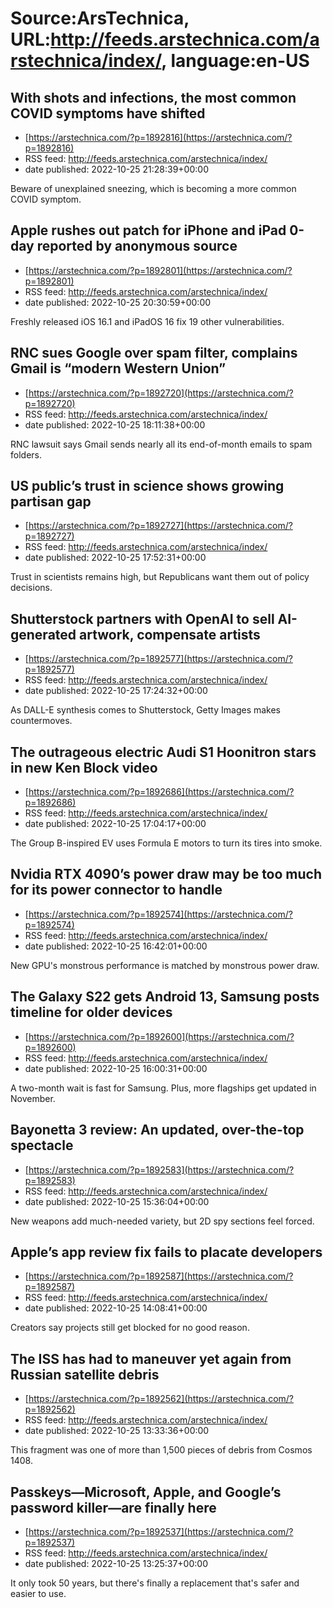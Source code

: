 # Source:ArsTechnica, URL:http://feeds.arstechnica.com/arstechnica/index/, language:en-US

## With shots and infections, the most common COVID symptoms have shifted
 - [https://arstechnica.com/?p=1892816](https://arstechnica.com/?p=1892816)
 - RSS feed: http://feeds.arstechnica.com/arstechnica/index/
 - date published: 2022-10-25 21:28:39+00:00

Beware of unexplained sneezing, which is becoming a more common COVID symptom.

## Apple rushes out patch for iPhone and iPad 0-day reported by anonymous source
 - [https://arstechnica.com/?p=1892801](https://arstechnica.com/?p=1892801)
 - RSS feed: http://feeds.arstechnica.com/arstechnica/index/
 - date published: 2022-10-25 20:30:59+00:00

Freshly released iOS 16.1 and iPadOS 16 fix 19 other vulnerabilities.

## RNC sues Google over spam filter, complains Gmail is “modern Western Union”
 - [https://arstechnica.com/?p=1892720](https://arstechnica.com/?p=1892720)
 - RSS feed: http://feeds.arstechnica.com/arstechnica/index/
 - date published: 2022-10-25 18:11:38+00:00

RNC lawsuit says Gmail sends nearly all its end-of-month emails to spam folders.

## US public’s trust in science shows growing partisan gap
 - [https://arstechnica.com/?p=1892727](https://arstechnica.com/?p=1892727)
 - RSS feed: http://feeds.arstechnica.com/arstechnica/index/
 - date published: 2022-10-25 17:52:31+00:00

Trust in scientists remains high, but Republicans want them out of policy decisions.

## Shutterstock partners with OpenAI to sell AI-generated artwork, compensate artists
 - [https://arstechnica.com/?p=1892577](https://arstechnica.com/?p=1892577)
 - RSS feed: http://feeds.arstechnica.com/arstechnica/index/
 - date published: 2022-10-25 17:24:32+00:00

As DALL-E synthesis comes to Shutterstock, Getty Images makes countermoves.

## The outrageous electric Audi S1 Hoonitron stars in new Ken Block video
 - [https://arstechnica.com/?p=1892686](https://arstechnica.com/?p=1892686)
 - RSS feed: http://feeds.arstechnica.com/arstechnica/index/
 - date published: 2022-10-25 17:04:17+00:00

The Group B-inspired EV uses Formula E motors to turn its tires into smoke.

## Nvidia RTX 4090’s power draw may be too much for its power connector to handle
 - [https://arstechnica.com/?p=1892574](https://arstechnica.com/?p=1892574)
 - RSS feed: http://feeds.arstechnica.com/arstechnica/index/
 - date published: 2022-10-25 16:42:01+00:00

New GPU's monstrous performance is matched by monstrous power draw.

## The Galaxy S22 gets Android 13, Samsung posts timeline for older devices
 - [https://arstechnica.com/?p=1892600](https://arstechnica.com/?p=1892600)
 - RSS feed: http://feeds.arstechnica.com/arstechnica/index/
 - date published: 2022-10-25 16:00:31+00:00

A two-month wait is fast for Samsung. Plus, more flagships get updated in November.

## Bayonetta 3 review: An updated, over-the-top spectacle
 - [https://arstechnica.com/?p=1892583](https://arstechnica.com/?p=1892583)
 - RSS feed: http://feeds.arstechnica.com/arstechnica/index/
 - date published: 2022-10-25 15:36:04+00:00

New weapons add much-needed variety, but 2D spy sections feel forced.

## Apple’s app review fix fails to placate developers
 - [https://arstechnica.com/?p=1892587](https://arstechnica.com/?p=1892587)
 - RSS feed: http://feeds.arstechnica.com/arstechnica/index/
 - date published: 2022-10-25 14:08:41+00:00

Creators say projects still get blocked for no good reason.

## The ISS has had to maneuver yet again from Russian satellite debris
 - [https://arstechnica.com/?p=1892562](https://arstechnica.com/?p=1892562)
 - RSS feed: http://feeds.arstechnica.com/arstechnica/index/
 - date published: 2022-10-25 13:33:36+00:00

This fragment was one of more than 1,500 pieces of debris from Cosmos 1408.

## Passkeys—Microsoft, Apple, and Google’s password killer—are finally here
 - [https://arstechnica.com/?p=1892537](https://arstechnica.com/?p=1892537)
 - RSS feed: http://feeds.arstechnica.com/arstechnica/index/
 - date published: 2022-10-25 13:25:37+00:00

It only took 50 years, but there's finally a replacement that's safer and easier to use.

